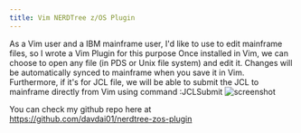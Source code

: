 ```yaml
---
title: Vim NERDTree z/OS Plugin
---
```

As a Vim user and a IBM mainframe user, I'd like to use to edit mainframe files,
so I wrote a Vim Plugin for this purpose
Once installed in Vim, we can choose to open any file (in PDS or Unix file
system) and edit it. Changes will be automatically synced to mainframe when you
save it in Vim. Furthermore, if it's for JCL file, we will be able to submit the
JCL to mainframe directly from Vim using command :JCLSubmit
![screenshot]({{site.url}}/images/vim-nerdtree-zos-screenshot.jpg) 

You can check my github repo here at https://github.com/davdai01/nerdtree-zos-plugin
